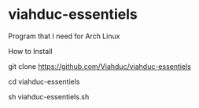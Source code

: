 # viahduc-essentiels
Program that I need for Arch Linux

How to Install

git clone https://github.com/Viahduc/viahduc-essentiels

cd viahduc-essentiels

sh viahduc-essentiels.sh

